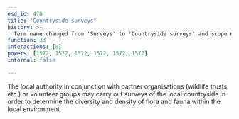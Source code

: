 ```yaml
---
esd_id: 470
title: "Countryside surveys"
history: >-
  Term name changed from 'Surveys' to 'Countryside surveys' and scope notes added in version 2.02. Term name changed from 'Countryside surveys' to 'Countryside - surveys' in version 3.00. Name changed to 'Countryside surveys' in version 4.00.
function: 33
interactions: [8]
powers: [1572, 1572, 1572, 1572, 1572, 1572]
internal: false

---
```


The local authority in conjunction with partner organisations (wildlife trusts etc.) or volunteer groups may carry out surveys of the local countryside in order to determine the diversity and density of flora and fauna within the local environment.

